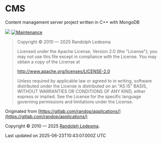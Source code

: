 # CMS
Content management server project written in C++ with MongoDB

<p>
  <img src="https://img.shields.io/badge/version-1.0.0-blue.svg?cacheSeconds=2592000" />
  <a href="https://github.com/randop/cms">
    <img alt="Maintenance" src="https://img.shields.io/badge/Maintained%3F-yes-green.svg" target="_blank" />
  </a>
</p>

>  Copyright © 2010 — 2025 Randolph Ledesma
>
> Licensed under the Apache License, Version 2.0 (the "License");
> you may not use this file except in compliance with the License.
> You may obtain a copy of the License at
>
>    http://www.apache.org/licenses/LICENSE-2.0
>
> Unless required by applicable law or agreed to in writing, software
> distributed under the License is distributed on an "AS IS" BASIS,
> WITHOUT WARRANTIES OR CONDITIONS OF ANY KIND, either express or implied.
> See the License for the specific language governing permissions and
> limitations under the License.
>

Originated from [https://gitlab.com/randop/applications/](https://gitlab.com/randop/applications/)

Copyright © 2010 — 2025 [Randolph Ledesma](https://github.com/randop).

Last updated on 2025-06-23T10:43:07.000Z UTC
